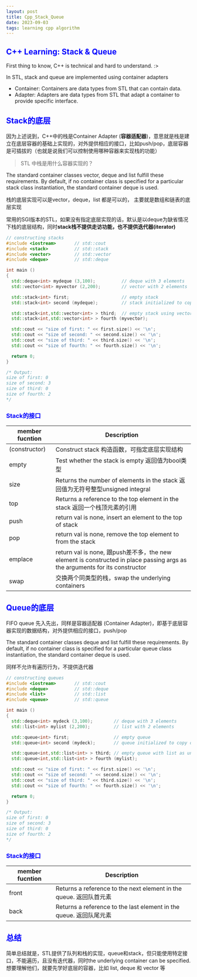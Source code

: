 ```yaml
---
layout: post
title: Cpp_Stack_Queue
date: 2023-09-03
tags: learning cpp algorithm
---
```


<!--# <span style="color: blue;"></span>-->
## <span style="color: blue;">C++ Learning: Stack & Queue</span>
 
First thing to know, C++ is technical and hard to understand. :>

In STL, stack and queue are implemented using container adapters

- Container: Containers are data types from STL that can contain data.
- Adapter: Adapters are data types from STL that adapt a container to provide specific interface.

<!--more-->
## <span style="color: blue;">Stack的底层</span>

因为上述说到，C++中的栈是Container Adapter (**容器适配器**)，意思就是栈是建立在底层容器的基础上实现的，对外提供相应的接口，比如push/pop，底层容器是可插拔的（也就是说我们可以控制使用哪种容器来实现栈的功能）

> STL 中栈是用什么容器实现的？

The standard container classes vector, deque and list fulfill these requirements. By default, if no container class is specified for a particular stack class instantiation, the standard container deque is used.

栈的底层实现可以是vector，deque，list 都是可以的， 主要就是数组和链表的底层实现

常用的SGI版本的STL，如果没有指定底层实现的话，默认是以deque为缺省情况下栈的底层结构，同时**stack栈不提供走访功能，也不提供迭代器(iterator)**

```cpp
// constructing stacks
#include <iostream>       // std::cout
#include <stack>          // std::stack
#include <vector>         // std::vector
#include <deque>          // std::deque

int main ()
{
  std::deque<int> mydeque (3,100);          // deque with 3 elements
  std::vector<int> myvector (2,200);        // vector with 2 elements

  std::stack<int> first;                    // empty stack
  std::stack<int> second (mydeque);         // stack initialized to copy of deque

  std::stack<int,std::vector<int> > third;  // empty stack using vector
  std::stack<int,std::vector<int> > fourth (myvector);

  std::cout << "size of first: " << first.size() << '\n';
  std::cout << "size of second: " << second.size() << '\n';
  std::cout << "size of third: " << third.size() << '\n';
  std::cout << "size of fourth: " << fourth.size() << '\n';

  return 0;
}

/* Output:
size of first: 0
size of second: 3
size of third: 0
size of fourth: 2
*/
```

### <span style="color: blue;">Stack的接口</span>

|member fucntion|Description|
|--|--|
|(constructor)|Construct stack 构造函数，可指定底层实现结构|
|empty|Test whether the stack is empty 返回值为bool类型|
|size|Returns the number of elements in the stack 返回值为无符号整型unsigned integral|
|top|Returns a reference to the top element in the stack 返回一个栈顶元素的引用|
|push|return val is none, insert an element to the top of stack|
|pop|return val is none, remove the top element to from the stack|
|emplace|return val is none, 跟push差不多，the new element is constructed in place passing args as the arguments for its constructor|
|swap|交换两个同类型的栈，swap the underlying containers|

## <span style="color: blue;">Queue的底层</span>

FIFO queue 先入先出，同样是容器适配器 (Container Adapter)，即基于底层容器实现的数据结构，对外提供相应的接口，push/pop

The standard container classes deque and list fulfill these requirements. By default, if no container class is specified for a particular queue class instantiation, the standard container deque is used.

同样不允许有遍历行为，不提供迭代器

```cpp
// constructing queues
#include <iostream>       // std::cout
#include <deque>          // std::deque
#include <list>           // std::list
#include <queue>          // std::queue

int main ()
{
  std::deque<int> mydeck (3,100);        // deque with 3 elements
  std::list<int> mylist (2,200);         // list with 2 elements

  std::queue<int> first;                 // empty queue
  std::queue<int> second (mydeck);       // queue initialized to copy of deque

  std::queue<int,std::list<int> > third; // empty queue with list as underlying container
  std::queue<int,std::list<int> > fourth (mylist);

  std::cout << "size of first: " << first.size() << '\n';
  std::cout << "size of second: " << second.size() << '\n';
  std::cout << "size of third: " << third.size() << '\n';
  std::cout << "size of fourth: " << fourth.size() << '\n';

  return 0;
}

/* Output:
size of first: 0
size of second: 3
size of third: 0
size of fourth: 2
*/
```

### <span style="color: blue;">Stack的接口</span>

|member fucntion|Description|
|--|--|
|front|Returns a reference to the next element in the queue. 返回队首元素|
|back|Returns a reference to the last element in the queue. 返回队尾元素|

## <span style="color: blue;">总结</span>

简单总结就是，STL提供了队列和栈的实现，queue和stack，但只能使用特定接口，不能遍历，且没有迭代器，同时the underlying container can be specified. 想要理解他们，就要先学好底层的容器，比如 list, deque 和 vector 等

